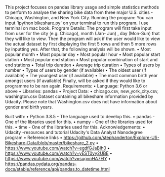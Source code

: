 






This project focuses on pandas library usage and simple statistics methods to perform to analyse the sharing bike data from three major U.S. cities - Chicago, Washington, and New York City.
Running the program:
You can input 'ipython bikeshare.py' on your terminal to run this program. I use terminal on mac book.
Program Details:
The program will first take input  from user for the city (e.g. Chicago), month (Jan- Jun) , day (Mon-Sun) that they will like to view.
Then the program will ask if the user would like to view the actual dataset by first displaying the first 5 rows and then 5 more rows by inputting yes.
After that, the following analysis will be shown.
•	Most popular month
•	Most popular day
•	Most popular hour
•	Most popular start station
•	Most popular end station
•	Most popular combination of start and end stations
•	Total trip duration
•	Average trip duration
•	Types of users by number
•	Types of users by gender (if available)
•	The oldest user (if available)
•	The youngest user (if available)
•	The most common birth year amongst users (if available)
Finally, will be asked if they would like to programme to be ran again.
Requirements:
•	Language: Python 3.6 or above
•	Libraries: pandas
•	Project Data:
•	chicago.csv, new_york_city.csv, washington.csv
Dataset containing all bikeshare information provided by Udacity. Please note that Washington.csv does not have information about gender and birth years.

Built with:
•	Python 3.8.5 - The language used to develop this.
•	pandas - One of the libraries used for this.
•	numpy - One of the libraries used for this.
•	time - One of the libraries used for this.
Acknowledgements:
•	Udacity -resources and tutorial Udacity's Data Analyst Nanodegree program
•	Reference links
•	https://github.com/stephanderton/Explore-US-Bikeshare-Data/blob/master/bikeshare_2.py
•	https://www.youtube.com/watch?v=egdfGJaBIh0
•	https://www.youtube.com/watch?v=yEST0vy2UBE
•	https://www.youtube.com/watch?v=sugvnHA7ElY
•	https://pandas.pydata.org/pandas-docs/stable/reference/api/pandas.to_datetime.html
